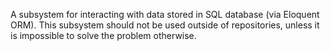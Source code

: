 A subsystem for interacting with data stored in SQL database (via Eloquent ORM).
This subsystem should not be used outside of repositories, unless it is impossible to solve the problem otherwise.
